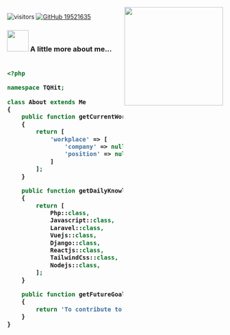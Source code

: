 <img align='right' src="https://media.giphy.com/media/M9gbBd9nbDrOTu1Mqx/giphy.gif" width="230">

![visitors](https://visitor-badge.glitch.me/badge?page_id=19521635.19521635) 
[![GitHub 19521635](https://img.shields.io/github/followers/19521635?label=follow&style=social)](https://github.com/19521635)

### <img src="https://media.giphy.com/media/VgCDAzcKvsR6OM0uWg/giphy.gif" width="50"> A little more about me...   
<h3>
    
```php

<?php

namespace TQHit;

class About extends Me
{
    public function getCurrentWorkplace(): array
    {
        return [
            'workplace' => [
                'company' => null,
                'position' => null         
            ]
        ];
    }

    public function getDailyKnowledge(): array
    {
        return [
            Php::class,
            Javascript::class,
            Laravel::class,
            Vuejs::class,
            Django::class,
            Reactjs::class,
            TailwindCss::class,
            Nodejs::class,
        ];
    }

    public function getFutureGoal(): string
    {
        return 'To contribute to open source.';
    }
}

```
</h3>

